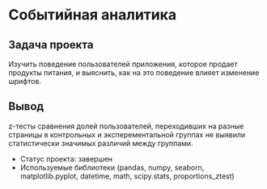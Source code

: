 # Событийная аналитика

## Задача проекта
Изучить поведение пользователей приложения, которое продает продукты питания, и выяснить, как на это поведение влияет изменение шрифтов.

## Вывод
z-тесты сравнения долей пользователей, переходивших на разные страницы в контрольных и эксперементальной группах не выявили статистически значимых различий между группами.

- Статус проекта: завершен
- Используемые библиотеки (pandas, numpy, seaborn, matplotlib.pyplot, datetime, math, scipy.stats, proportions_ztest)
